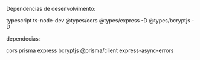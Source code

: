 Dependencias de desenvolvimento:

typescript
ts-node-dev
@types/cors
@types/express -D
@types/bcryptjs -D

dependecias:

cors
prisma
express
bcryptjs
@prisma/client
express-async-errors
